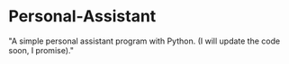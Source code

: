 # Personal-Assistant
"A simple personal assistant program with Python. (I will update the code soon, I promise)."






  
